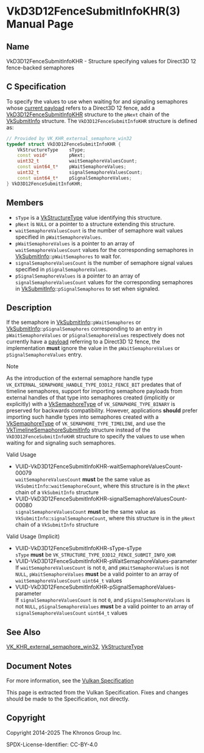 # VkD3D12FenceSubmitInfoKHR(3) Manual Page

## Name

VkD3D12FenceSubmitInfoKHR - Structure specifying values for Direct3D 12 fence-backed semaphores



## [](#_c_specification)C Specification

To specify the values to use when waiting for and signaling semaphores whose [current payload](https://registry.khronos.org/vulkan/specs/latest/html/vkspec.html#synchronization-semaphores-importing) refers to a Direct3D 12 fence, add a [VkD3D12FenceSubmitInfoKHR](https://registry.khronos.org/vulkan/specs/latest/man/html/VkD3D12FenceSubmitInfoKHR.html) structure to the `pNext` chain of the [VkSubmitInfo](https://registry.khronos.org/vulkan/specs/latest/man/html/VkSubmitInfo.html) structure. The `VkD3D12FenceSubmitInfoKHR` structure is defined as:

```c++
// Provided by VK_KHR_external_semaphore_win32
typedef struct VkD3D12FenceSubmitInfoKHR {
    VkStructureType    sType;
    const void*        pNext;
    uint32_t           waitSemaphoreValuesCount;
    const uint64_t*    pWaitSemaphoreValues;
    uint32_t           signalSemaphoreValuesCount;
    const uint64_t*    pSignalSemaphoreValues;
} VkD3D12FenceSubmitInfoKHR;
```

## [](#_members)Members

- `sType` is a [VkStructureType](https://registry.khronos.org/vulkan/specs/latest/man/html/VkStructureType.html) value identifying this structure.
- `pNext` is `NULL` or a pointer to a structure extending this structure.
- `waitSemaphoreValuesCount` is the number of semaphore wait values specified in `pWaitSemaphoreValues`.
- `pWaitSemaphoreValues` is a pointer to an array of `waitSemaphoreValuesCount` values for the corresponding semaphores in [VkSubmitInfo](https://registry.khronos.org/vulkan/specs/latest/man/html/VkSubmitInfo.html)::`pWaitSemaphores` to wait for.
- `signalSemaphoreValuesCount` is the number of semaphore signal values specified in `pSignalSemaphoreValues`.
- `pSignalSemaphoreValues` is a pointer to an array of `signalSemaphoreValuesCount` values for the corresponding semaphores in [VkSubmitInfo](https://registry.khronos.org/vulkan/specs/latest/man/html/VkSubmitInfo.html)::`pSignalSemaphores` to set when signaled.

## [](#_description)Description

If the semaphore in [VkSubmitInfo](https://registry.khronos.org/vulkan/specs/latest/man/html/VkSubmitInfo.html)::`pWaitSemaphores` or [VkSubmitInfo](https://registry.khronos.org/vulkan/specs/latest/man/html/VkSubmitInfo.html)::`pSignalSemaphores` corresponding to an entry in `pWaitSemaphoreValues` or `pSignalSemaphoreValues` respectively does not currently have a [payload](https://registry.khronos.org/vulkan/specs/latest/html/vkspec.html#synchronization-semaphores-payloads) referring to a Direct3D 12 fence, the implementation **must** ignore the value in the `pWaitSemaphoreValues` or `pSignalSemaphoreValues` entry.

Note

As the introduction of the external semaphore handle type `VK_EXTERNAL_SEMAPHORE_HANDLE_TYPE_D3D12_FENCE_BIT` predates that of timeline semaphores, support for importing semaphore payloads from external handles of that type into semaphores created (implicitly or explicitly) with a [VkSemaphoreType](https://registry.khronos.org/vulkan/specs/latest/man/html/VkSemaphoreType.html) of `VK_SEMAPHORE_TYPE_BINARY` is preserved for backwards compatibility. However, applications **should** prefer importing such handle types into semaphores created with a [VkSemaphoreType](https://registry.khronos.org/vulkan/specs/latest/man/html/VkSemaphoreType.html) of `VK_SEMAPHORE_TYPE_TIMELINE`, and use the [VkTimelineSemaphoreSubmitInfo](https://registry.khronos.org/vulkan/specs/latest/man/html/VkTimelineSemaphoreSubmitInfo.html) structure instead of the `VkD3D12FenceSubmitInfoKHR` structure to specify the values to use when waiting for and signaling such semaphores.

Valid Usage

- [](#VUID-VkD3D12FenceSubmitInfoKHR-waitSemaphoreValuesCount-00079)VUID-VkD3D12FenceSubmitInfoKHR-waitSemaphoreValuesCount-00079  
  `waitSemaphoreValuesCount` **must** be the same value as `VkSubmitInfo`::`waitSemaphoreCount`, where this structure is in the `pNext` chain of a `VkSubmitInfo` structure
- [](#VUID-VkD3D12FenceSubmitInfoKHR-signalSemaphoreValuesCount-00080)VUID-VkD3D12FenceSubmitInfoKHR-signalSemaphoreValuesCount-00080  
  `signalSemaphoreValuesCount` **must** be the same value as `VkSubmitInfo`::`signalSemaphoreCount`, where this structure is in the `pNext` chain of a `VkSubmitInfo` structure

Valid Usage (Implicit)

- [](#VUID-VkD3D12FenceSubmitInfoKHR-sType-sType)VUID-VkD3D12FenceSubmitInfoKHR-sType-sType  
  `sType` **must** be `VK_STRUCTURE_TYPE_D3D12_FENCE_SUBMIT_INFO_KHR`
- [](#VUID-VkD3D12FenceSubmitInfoKHR-pWaitSemaphoreValues-parameter)VUID-VkD3D12FenceSubmitInfoKHR-pWaitSemaphoreValues-parameter  
  If `waitSemaphoreValuesCount` is not `0`, and `pWaitSemaphoreValues` is not `NULL`, `pWaitSemaphoreValues` **must** be a valid pointer to an array of `waitSemaphoreValuesCount` `uint64_t` values
- [](#VUID-VkD3D12FenceSubmitInfoKHR-pSignalSemaphoreValues-parameter)VUID-VkD3D12FenceSubmitInfoKHR-pSignalSemaphoreValues-parameter  
  If `signalSemaphoreValuesCount` is not `0`, and `pSignalSemaphoreValues` is not `NULL`, `pSignalSemaphoreValues` **must** be a valid pointer to an array of `signalSemaphoreValuesCount` `uint64_t` values

## [](#_see_also)See Also

[VK\_KHR\_external\_semaphore\_win32](https://registry.khronos.org/vulkan/specs/latest/man/html/VK_KHR_external_semaphore_win32.html), [VkStructureType](https://registry.khronos.org/vulkan/specs/latest/man/html/VkStructureType.html)

## [](#_document_notes)Document Notes

For more information, see the [Vulkan Specification](https://registry.khronos.org/vulkan/specs/latest/html/vkspec.html#VkD3D12FenceSubmitInfoKHR)

This page is extracted from the Vulkan Specification. Fixes and changes should be made to the Specification, not directly.

## [](#_copyright)Copyright

Copyright 2014-2025 The Khronos Group Inc.

SPDX-License-Identifier: CC-BY-4.0